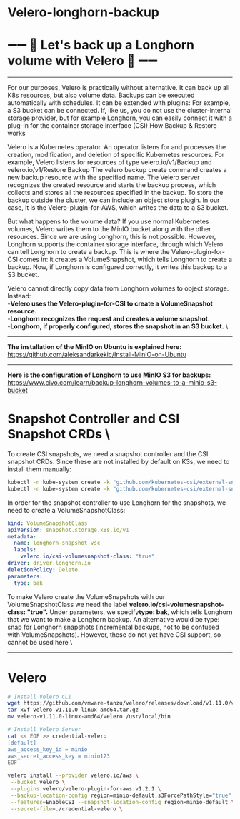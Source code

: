# Velero-longhorn-backup

# ➖➖ 🌟 Let's back up a Longhorn volume with Velero 🌟 ➖➖


---
For our purposes, Velero is practically without alternative. It can back up all K8s resources, but also volume data.
Backups can be executed automatically with schedules. It can be extended with plugins: For example, a S3 bucket can be connected. 
If, like us, you do not use the cluster-internal storage provider, but for example Longhorn, you can easily connect it with a plug-in for the container storage interface (CSI)
How Backup & Restore works

Velero is a Kubernetes operator. An operator listens for and processes the creation, modification, and deletion of specific Kubernetes resources. For example, Velero listens for resources of type velero.io/v1/Backup and velero.io/v1/Restore
Backup
The velero backup create <backup-name> command creates a new backup resource with the specified name. The Velero server recognizes the created resource and starts the backup process,
which collects and stores all the resources specified in the backup. To store the backup outside the cluster, we can include an object store plugin. In our case, it is the Velero-plugin-for-AWS, which writes the data to a S3 bucket.

But what happens to the volume data?
If you use normal Kubernetes volumes, Velero writes them to the MinIO bucket along with the other resources. Since we are using Longhorn, this is not possible. 
However, Longhorn supports the container storage interface, through which Velero can tell Longhorn to create a backup. This is where the Velero-plugin-for-CSI comes in: 
it creates a VolumeSnapshot, which tells Longhorn to create a backup. 
Now, if Longhorn is configured correctly, it writes this backup to a S3 bucket.

Velero cannot directly copy data from Longhorn volumes to object storage. Instead: \
      -**Velero uses the Velero-plugin-for-CSI to create a VolumeSnapshot resource.** \
      -**Longhorn recognizes the request and creates a volume snapshot.** \
      -**Longhorn, if properly configured, stores the snapshot in an S3 bucket.** \

---
**The installation of the MinIO on Ubuntu is explained here:** https://github.com/aleksandarkekic/Install-MiniO-on-Ubuntu

---
**Here is the configuration of Longhorn to use MinIO S3 for backups:** https://www.civo.com/learn/backup-longhorn-volumes-to-a-minio-s3-bucket

# Snapshot Controller and CSI Snapshot CRDs \
To create CSI snapshots, we need a snapshot controller and the CSI snapshot CRDs. Since these are not installed by default on K3s, we need to install them manually:
```bash
kubectl -n kube-system create -k "github.com/kubernetes-csi/external-snapshotter/client/config/crd?ref=release-5.0"
kubectl -n kube-system create -k "github.com/kubernetes-csi/external-snapshotter/deploy/kubernetes/snapshot-controller?ref=release-5.0"
```
In order for the snapshot controller to use Longhorn for the snapshots, we need to create a VolumeSnapshotClass:
```yaml
kind: VolumeSnapshotClass
apiVersion: snapshot.storage.k8s.io/v1
metadata:
  name: longhorn-snapshot-vsc
  labels:
    velero.io/csi-volumesnapshot-class: "true"
driver: driver.longhorn.io
deletionPolicy: Delete
parameters:
  type: bak
```
To make Velero create the VolumeSnapshots with our VolumeSnapshotClass we need the label **velero.io/csi-volumesnapshot-class: "true".**
Under parameters, we specify**type: bak**, which tells Longhorn that we want to make a Longhorn backup. An alternative would be type: snap for Longhorn snapshots (incremental backups, not to be confused with VolumeSnapshots). However, these do not yet have CSI support, so cannot be used here \

---
# Velero
```bash
# Install Velero CLI
wget https://github.com/vmware-tanzu/velero/releases/download/v1.11.0/velero-v1.11.0-linux-amd64.tar.gz
tar xvf velero-v1.11.0-linux-amd64.tar.gz
mv velero-v1.11.0-linux-amd64/velero /usr/local/bin

# Install Velero Server
cat << EOF >> credential-velero
[default]
aws_access_key_id = minio
aws_secret_access_key = minio123
EOF

velero install --provider velero.io/aws \
 --bucket velero \
 --plugins velero/velero-plugin-for-aws:v1.2.1 \
 --backup-location-config region=minio-default,s3ForcePathStyle="true",s3Url=ip_adr:port \
 --features=EnableCSI --snapshot-location-config region=minio-default \
 --secret-file=./credential-velero \


